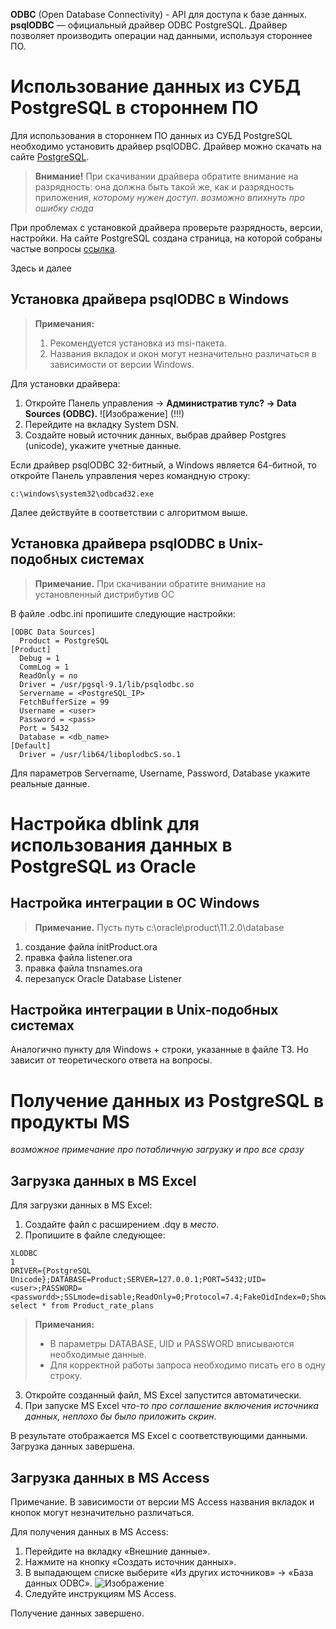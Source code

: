 
**ODBC** (Open Database Connectivity) - API для доступа к базе данных.<br>
**psqlODBC** — официальный драйвер ODBC PostgreSQL. Драйвер позволяет производить операции над данными, используя стороннее ПО.

# Использование данных из СУБД PostgreSQL в стороннем ПО 
Для использования в стороннем ПО данных из СУБД PostgreSQL необходимо установить драйвер psqlODBC. Драйвер можно скачать на сайте [PostgreSQL](https://www.postgresql.org/ftp/odbc/releases/). 

> **Внимание!** При скачивании драйвера обратите внимание на разрядность: она должна быть такой же, как и разрядность приложения, *которому нужен доступ*. *возможно впихнуть про ошибку сюда*

При проблемах с установкой драйвера проверьте разрядность, версии, настройки. На сайте PostgreSQL создана страница, на которой собраны частые вопросы [ссылка](https://odbc.postgresql.org/faq.html).

Здесь и далее 

## Установка драйвера psqlODBC в Windows 
> **Примечания:** 
> 1. Рекомендуется установка из msi-пакета.
> 2. Названия вкладок и окон могут незначительно различаться в зависимости от версии Windows.

Для установки драйвера:
1. Откройте Панель управления -> **Административ тулс? -> Data Sources (ODBC).**
![Изображение] (!!!)
2. Перейдите на вкладку System DSN.
3. Создайте новый источник данных, выбрав драйвер Postgres (unicode), укажите учетные данные. 

Если драйвер psqlODBC 32-битный, а Windows является 64-битной, то откройте Панель управления через командную строку:
```
c:\windows\system32\odbcad32.exe
```
Далее действуйте в соответствии с алгоритмом выше.

## Установка драйвера psqlODBC в Unix-подобных системах 

> **Примечание.** При скачивании обратите внимание на установленный дистрибутив ОС 

В файле .odbc.ini пропишите следующие настройки: 
```
[ODBC Data Sources]
  Product = PostgreSQL
[Product]
  Debug = 1
  CommLog = 1
  ReadOnly = no
  Driver = /usr/pgsql-9.1/lib/psqlodbc.so
  Servername = <PostgreSQL_IP>
  FetchBufferSize = 99
  Username = <user>
  Password = <pass>
  Port = 5432
  Database = <db_name>
[Default]
  Driver = /usr/lib64/liboplodbcS.so.1

```
Для параметров Servername, Username, Password, Database укажите реальные данные.


# Настройка dblink для использования данных в PostgreSQL из Oracle

## Настройка интеграции в ОС Windows
> **Примечание.** Пусть путь c:\oracle\product\11.2.0\database
1. создание файла initProduct.ora 
2. правка файла listener.ora
3. правка файла tnsnames.ora 
4. перезапуск Oracle Database Listener
  

## Настройка интеграции в Unix-подобных системах 

Аналогично пункту для Windows + строки, указанные в файле ТЗ. Но зависит от теоретического ответа на вопросы. 


# Получение данных из PostgreSQL в продукты MS

*возможное примечание про потабличную загрузку и про все сразу*
## Загрузка данных в MS Excel
Для загрузки данных в MS Excel:
1. Создайте файл с расширением .dqy в *место*. 
2. Пропишите в файле следующее:<br>
``` 
XLODBC
1
DRIVER={PostgreSQL Unicode};DATABASE=Product;SERVER=127.0.0.1;PORT=5432;UID=<user>;PASSWORD=<passwordd>;SSLmode=disable;ReadOnly=0;Protocol=7.4;FakeOidIndex=0;ShowOidColumn=0;RowVersioning=0;ShowSystemTables=0;ConnSettings=;Fetch=100;Socket=4096;UnknownSizes=0;MaxVarcharSize=255;MaxLongVarcharSize=8190;Debug=0;CommLog=0;Optimizer=0;Ksqo=1;UseDeclareFetch=0;TextAsLongVarchar=1;UnknownsAsLongVarchar=0;BoolsAsChar=1;Parse=0;CancelAsFreeStmt=0;ExtraSysTablePrefixes=dd_;LFConversion=1;UpdatableCursors=1;DisallowPremature=0;TrueIsMinus1=0;BI=0;ByteaAsLongVarBinary=0;UseServerSidePrepare=0;LowerCaseIdentifier=0;GssAuthUseGSS=0;XaOpt=1
select * from Product_rate_plans
```
> **Примечания:**
>* В параметры DATABASE, UID и PASSWORD вписываются необходимые данные.
>* Для корректной работы запроса необходимо писать его в одну строку. 

3. Откройте созданный файл, MS Excel запустится автоматически.
4. При запуске MS Excel *что-то про соглашение включения источника данных, неплохо бы было приложить скрин*.

В результате отображается MS Excel с соответствующими данными. Загрузка данных завершена.


## Загрузка данных в MS Access
Примечание. В зависимости от версии MS Access названия вкладок и кнопок могут незначительно различаться.

Для получения данных в MS Access:
1. Перейдите на вкладку «Внешние данные». 
2. Нажмите на кнопку «Создать источник данных».
3. В выпадающем списке выберите «Из других источников» -> «База данных ODBC».
   ![Изображение](https://sun9-29.userapi.com/impg/nM8jnIhNhXSnN_A5WsyWB2uUGo-uHtbv1Twwnw/HGJWt0HXIpU.jpg?size=1003x479&quality=96&sign=3fab328464fda46dbb4746d0fa342e7f&type=album)
4. Следуйте инструкциям MS Access.

Получение данных завершено.